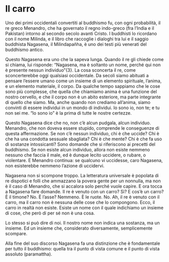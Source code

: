 # Il carro

Uno dei primi occidentali convertiti al buddhismo fu, con ogni probabilità, il re greco Menandro, che ha governato il regno indo-greco (fra l’India e il Pakistan) intorno al secondo secolo avanti Cristo. I buddhisti lo ricordano con il nome Milinda, e il libro che raccoglie i dialoghi tra lui e il saggio buddhista Nagasena, il Milindapañha, è uno dei testi più venerati del buddhismo antico.

Questo Nagasena era uno che la sapeva lunga. Quando il re gli chiede come si chiama, lui risponde: “Nagasena, ma è soltanto un nome, perché qui non è presente nessun individuo”{3}. La cosa sconcerta il re, come sconcerterebbe oggi qualsiasi occidentale. Da secoli siamo abituati a pensare l’essere umano come un insieme di un elemento spirituale, l’anima, e un elemento materiale, il corpo. Da qualche tempo sappiamo che le cose sono più complesse, che quella che chiamiamo anima è una funzione del nostro cervello, e che il corpo non è un abito esteriore, ma parte integrante di quello che siamo. Ma, anche quando non crediamo all’anima, siamo convinti di essere individui in un mondo di individui. Io sono io, non te; e tu non sei me. “Io sono io” è la prima di tutte le nostre certezze.

Questo Nagasena dice che no, non c’è alcun pudgala, alcun individuo. Menandro, che non doveva essere stupido, comprende le conseguenze di questa affermazione. Se non c’è nessun individuo, chi è che uccide? Chi è che ha una condotta sessuale sbagliata? Chi è che mente? Chi è che fa uso di sostanze intossicanti? Sono domande che si riferiscono ai precetti del buddhismo. Se non esiste alcun individuo, allora non esiste nemmeno nessuno che faccia il male, ed è dunque lecito uccidere, o rubare, o violentare. E Menandro continua: se qualcuno vi uccidesse, caro Nagasena, non esisterebbe nemmeno l’azione di uccidervi.

Nagasena non si scompone troppo. La letteratura universale è popolata di re dispotici e folli che ammazzano la povera gente per un nonnulla, ma non è il caso di Menandro, che si accalora solo perché vuole capire. E ora tocca a Nagasena fare domande. Il re è venuto con un carro? Sì? E cos’è un carro? È il timone? No. È l’asse? Nemmeno. È le ruote. No. Ah, il re è venuto con il carro, ma il carro non è nessuna delle cose che lo compongono. Ecco, il carro in realtà non esiste. Esiste un nome con il quale indichiamo un insieme di cose, che però di per sé non è una cosa.

Lo stesso si può dire di noi. Il nostro nome non indica una sostanza, ma un insieme. Ed un insieme che, considerato diversamente, semplicemente scompare.

Alla fine del suo discorso Nagasena fa una distinzione che è fondamentale per tutto il buddhismo: quella tra il punto di vista comune e il punto di vista assoluto (paramattha).

 
